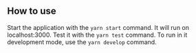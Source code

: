 ## How to use

Start the application with the `yarn start` command. It will run on localhost:3000.
Test it with the `yarn test` command.
To run in it development mode, use the `yarn develop` command.
